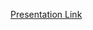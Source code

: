 [Presentation Link](https://docs.google.com/presentation/d/14l7frFEs_TrzDhoqnYUpzz9U5iMmdCy6jOPVisqnYFw/edit?usp=sharing)
